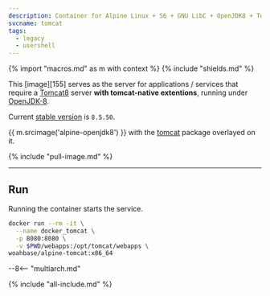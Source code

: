 ```yaml
---
description: Container for Alpine Linux + S6 + GNU LibC + OpenJDK8 + Tomcat
svcname: tomcat
tags:
  - legacy
  - usershell
---
```


{% import "macros.md" as m with context %}
{% include "shields.md" %}

This [image][155] serves as the server for applications / services
that require a [Tomcat8][1] server **with tomcat-native
extentions**, running under [OpenJDK-8][2].

Current [stable version][3] is `8.5.50`.

{{ m.srcimage('alpine-openjdk8') }} with the [tomcat][3] package
overlayed on it.

{% include "pull-image.md" %}

---
Run
---

Running the container starts the service.

``` sh
docker run --rm -it \
  --name docker_tomcat \
  -p 8080:8080 \
  -v $PWD/webapps:/opt/tomcat/webapps \
woahbase/alpine-tomcat:x86_64
```

--8<-- "multiarch.md"

[1]: https://tomcat.apache.org/
[2]: https://openjdk.org/projects/jdk8/
[3]: https://www.apache.org/dist/tomcat/tomcat-8/

{% include "all-include.md" %}
